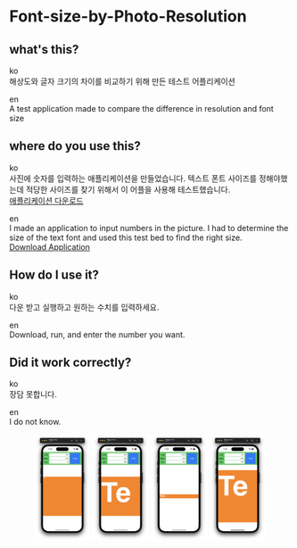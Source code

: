 # Font-size-by-Photo-Resolution
## what's this?
ko  
해상도와 글자 크기의 차이를 비교하기 위해 만든 테스트 어플리케이션

en  
A test application made to compare the difference in resolution and font size

## where do you use this?
ko  
사진에 숫자를 입력하는 애플리케이션을 만들었습니다. 텍스트 폰트 사이즈를 정해야했는데 적당한 사이즈를 찾기 위해서 이 어플을 사용해 테스트했습니다.  
[애플리케이션 다운로드](https://apps.apple.com/kr/app/%EC%82%AC%EC%A7%84%EC%97%90-%EC%88%AB%EC%9E%90-%EC%9E%85%EB%A0%A5/id6443995380)

en  
I made an application to input numbers in the picture. I had to determine the size of the text font and used this test bed to find the right size.  
[Download Application](https://apps.apple.com/kr/app/%EC%82%AC%EC%A7%84%EC%97%90-%EC%88%AB%EC%9E%90-%EC%9E%85%EB%A0%A5/id6443995380)

## How do I use it?
ko  
다운 받고 실행하고 원하는 수치를 입력하세요.

en  
Download, run, and enter the number you want.

## Did it work correctly?
ko  
장담 못합니다.

en  
I do not know.


<p align="center">
<img src="https://github.com/wlxo0401/Swift-Font-size-by-Photo-Resolution/blob/main/screenshot/1.png" width="20%" height="30%">
<img src="https://github.com/wlxo0401/Swift-Font-size-by-Photo-Resolution/blob/main/screenshot/2.png" width="20%" height="30%">
<img src="https://github.com/wlxo0401/Swift-Font-size-by-Photo-Resolution/blob/main/screenshot/3.png" width="20%" height="30%">
<img src="https://github.com/wlxo0401/Swift-Font-size-by-Photo-Resolution/blob/main/screenshot/4.png" width="20%" height="30%">
</p>
